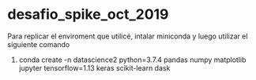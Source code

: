 # desafio_spike_oct_2019

Para replicar el enviroment que utilicé, intalar miniconda y luego utilizar el siguiente comando
1. conda create -n datascience2 python=3.7.4 pandas numpy matplotlib jupyter tensorflow=1.13 keras scikit-learn dask
